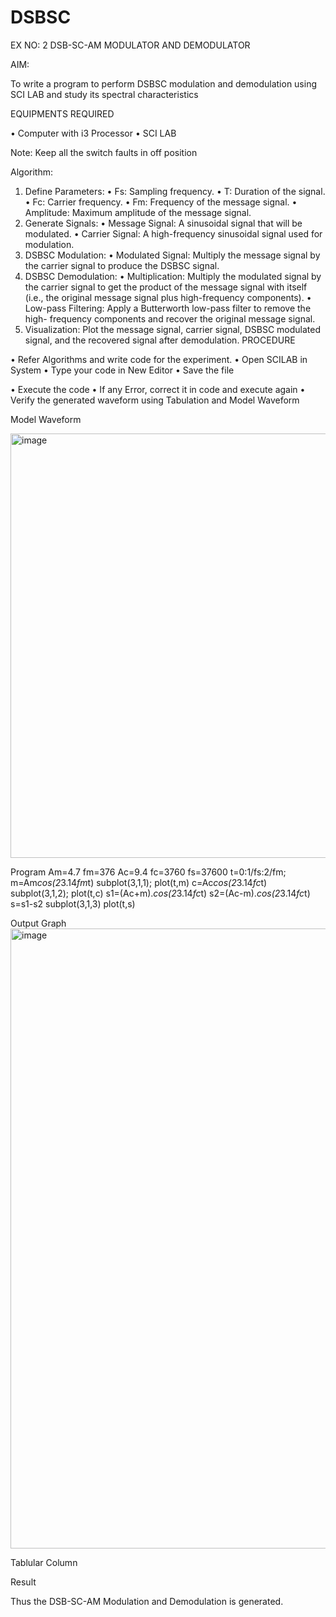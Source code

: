 # DSBSC


EX NO: 2	DSB-SC-AM MODULATOR AND DEMODULATOR

AIM:

To write a program to perform DSBSC modulation and demodulation using SCI LAB and study its spectral characteristics

EQUIPMENTS REQUIRED

•	Computer with i3 Processor
•	SCI LAB

Note: Keep all the switch faults in off position

Algorithm:

1.	Define Parameters:
•	Fs: Sampling frequency.
•	T: Duration of the signal.
•	Fc: Carrier frequency.
•	Fm: Frequency of the message signal.
•	Amplitude: Maximum amplitude of the message signal.
2.	Generate Signals:
•	Message Signal: A sinusoidal signal that will be modulated.
•	Carrier Signal: A high-frequency sinusoidal signal used for modulation.
3.	DSBSC Modulation:
•	Modulated Signal: Multiply the message signal by the carrier signal to produce the DSBSC signal.
4.	DSBSC Demodulation:
•	Multiplication: Multiply the modulated signal by the carrier signal to get the product of the message signal with itself (i.e., the original message signal plus high-frequency components).
•	Low-pass Filtering: Apply a Butterworth low-pass filter to remove the high- frequency components and recover the original message signal.
5.	Visualization:
Plot the message signal, carrier signal, DSBSC modulated signal, and the recovered signal after demodulation.
PROCEDURE

•	Refer Algorithms and write code for the experiment.
•	Open SCILAB in System
•	Type your code in New Editor
•	Save the file
 
•	Execute the code
•	If any Error, correct it in code and execute again
•	Verify the generated waveform using Tabulation and Model Waveform

Model Waveform

<img width="703" height="679" alt="image" src="https://github.com/user-attachments/assets/e7c7c7f8-ccf2-41ac-b1f3-325989941a6f" />

Program
Am=4.7
fm=376
Ac=9.4
fc=3760
fs=37600
t=0:1/fs:2/fm;
m=Am*cos(2*3.14*fm*t)
subplot(3,1,1);
plot(t,m)
c=Ac*cos(2*3.14*fc*t)
subplot(3,1,2);
plot(t,c)
s1=(Ac+m).*cos(2*3.14*fc*t)
s2=(Ac-m).*cos(2*3.14*fc*t)
s=s1-s2
subplot(3,1,3)
plot(t,s)


Output Graph
<img width="1912" height="992" alt="image" src="https://github.com/user-attachments/assets/9b10fc01-7e6d-4204-a4a0-b324cf299be7" />



Tablular Column


Result

Thus the DSB-SC-AM Modulation and Demodulation is generated.

